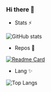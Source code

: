 ### Hi there 👋

- Stats ⚡

![GitHub stats](https://github-readme-stats.vercel.app/api?username=Aurelie-Kamgang&bg_color=30,e96443,904e95&title_color=fff&text_color=fff&show_icons=true&icon_color=ffff)

- Repos 🔭

[![Readme Card](https://github-readme-stats.vercel.app/api/pin/?username=Aurelie-Kamgang&repo=student-list-project&show_owner=true)](https://github.com/Aurelie-Kamgang/student-list-project )

- Lang ✨

![Top Langs](https://github-readme-stats.vercel.app/api/top-langs/?username=Aurelie-Kamgang&langs_count=10&theme=tokyonight)


<!--
**Aurelie-Kamgang/Aurelie-Kamgang** is a ✨ _special_ ✨ repository because its `README.md` (this file) appears on your GitHub profile.

Here are some ideas to get you started:

- 🔭 I’m currently working on ...
- 🌱 I’m currently learning ...
- 👯 I’m looking to collaborate on ...
- 🤔 I’m looking for help with ...
- 💬 Ask me about ...
- 📫 How to reach me: ...
- 😄 Pronouns: ...
- ⚡ Fun fact: ...
-->
